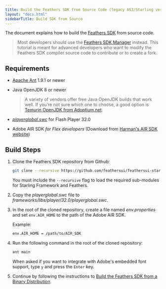 ```yaml
---
title: Build the Feathers SDK from Source Code (legacy AS3/Starling version)
layout: "docs.html"
sidebarTitle: Build SDK from Source
---
```


The document explains how to build the [Feathers SDK](/learn/as3-starling/sdk/) from source code.

> Most developers should use the [Feathers SDK Manager](./installation-instructions.md) instead. This tutorial is meant for advanced developers who want to modify the Feathers SDK compiler source code to contribute or to create a fork.

## Requirements

- [Apache Ant](https://ant.apache.org) 1.9.1 or newer
- Java OpenJDK 8 or newer

    > A variety of vendors offer free Java OpenJDK builds that work well. If you’re not sure which one to choose, a good option is [Temurin OpenJDK from Adoptium.net](https://adoptium.net/).

- [_playerglobal.swc_](https://fpdownload.macromedia.com/get/flashplayer/updaters/32/playerglobal32_0.swc) for Flash Player 32.0
- Adobe AIR SDK _for Flex developers_ (Download from [Harman's AIR SDK website](https://airsdk.harman.com/download/))

## Build Steps

1.  Clone the Feathers SDK repository from Github:

    ```sh
    git clone --recursive https://github.com/feathersui/feathersui-starling-sdk.git ./feathersui-starling-sdk
    ```

    You must include the `--recursive` flag to load the required sub-modules for Starling Framework and Feathers.

1.  Copy the _playerglobal.swc_ file to _frameworks/libs/player/32.0/playerglobal.swc_.

1.  In the root of the cloned repository, create a file named _env.properties_ and set `env.AIR_HOME` to the path of the Adobe AIR SDK.

    Example:

    ```txt
    env.AIR_HOME = /path/to/AIR_SDK
    ```

1.  Run the following command in the root of the cloned repository:

    ```sh
    ant main
    ```

    When asked if you want to integrate with Adobe's embedded font support, type `y` and press the `Enter` key.

1.  Continue by following the instructions to [Build the Feathers SDK from a Binary Distribution](./build-binary-distribution.md).

